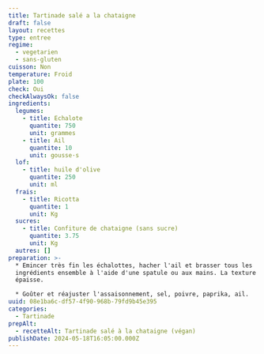 ```yaml
---
title: Tartinade salé a la chataigne
draft: false
layout: recettes
type: entree
regime:
  - vegetarien
  - sans-gluten
cuisson: Non
temperature: Froid
plate: 100
check: Oui
checkAlwaysOk: false
ingredients:
  legumes:
    - title: Echalote
      quantite: 750
      unit: grammes
    - title: Ail
      quantite: 10
      unit: gousse·s
  lof:
    - title: huile d'olive
      quantite: 250
      unit: ml
  frais:
    - title: Ricotta
      quantite: 1
      unit: Kg
  sucres:
    - title: Confiture de chataigne (sans sucre)
      quantite: 3.75
      unit: Kg
  autres: []
preparation: >-
  * Emincer très fin les échalottes, hacher l'ail et brasser tous les
  ingrédients ensemble à l'aide d'une spatule ou aux mains. La texture doit être
  épaisse.

  * Goûter et réajuster l'assaisonnement, sel, poivre, paprika, ail.
uuid: 08e1ba6c-df57-4f90-968b-79fd9b45e395
categories:
  - Tartinade
prepAlt:
  - recetteAlt: Tartinade salé à la chataigne (végan)
publishDate: 2024-05-18T16:05:00.000Z
---
```


